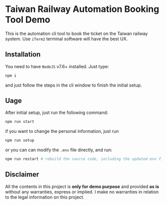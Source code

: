 # Taiwan Railway Automation Booking Tool Demo

This is the automation cli tool to book the ticket on the Taiwan railway system. Use `iTerm2` terminal software will have the best UX.

## Installation

You need to have `NodeJS` v7.6+ installed. Just type:

```sh
npm i
```

and just follow the steps in the cli window to finish the initial setup.

## Uage

After initial setup, just run the following command:

```sh
npm run start
```

if you want to change the personal information, just run

```sh
npm run setup
```

or you can can modify the `.env` file directly, and run:

```sh
npm run restart # rebuild the source code, including the updated env file
```

## Disclaimer

All the contents in this project is **only for demo purpose** and provided **as is** without any warranties, express or implied. I make no warranties in relation to the legal information on this project.

<!-- ## RoeadMap

- [ ] 取消訂票
- [ ] cli 設定 credentials
- [ ] 自動判別驗證碼
- [ ] 開多視窗同時訂票 -->
